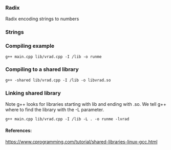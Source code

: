 ### Radix

Radix encoding strings to numbers

### Strings


### Compiling example

```console
g++ main.cpp lib/vrad.cpp -I /lib -o runme
```

### Compiling to a shared library
```console
g++ -shared lib/vrad.cpp -I /lib -o libvrad.so
```

### Linking shared library
Note g++ looks for libraries starting with lib and ending with .so. We tell 
g++ where to find the library with the -L parameter.
```console
g++ main.cpp lib/vrad.cpp -I /lib -L . -o runme -lvrad
```


#### References:
https://www.cprogramming.com/tutorial/shared-libraries-linux-gcc.html